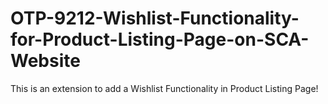 # OTP-9212-Wishlist-Functionality-for-Product-Listing-Page-on-SCA-Website
This is an extension to add a Wishlist Functionality in Product Listing Page!
